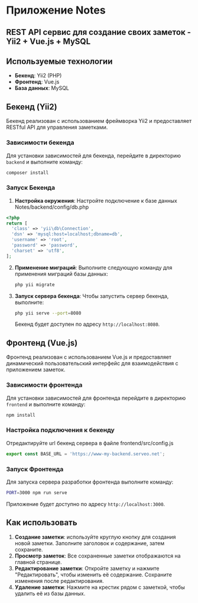 # Приложение Notes
REST API сервис для создание своих заметок - Yii2 + Vue.js + MySQL
---

## Используемые технологии

- **Бекенд**: Yii2 (PHP)
- **Фронтенд**: Vue.js
- **База данных**: MySQL

## Бекенд (Yii2)

Бекенд реализован с использованием фреймворка Yii2 и предоставляет RESTful API для управления заметками.

### Зависимости бекенда

Для установки зависимостей для бекенда, перейдите в директорию `backend` и выполните команду:

```bash
composer install
```

### Запуск Бекенда

1. **Настройка окружения**: Настройте подключение к базе данных Notes/backend/config/db.php 
```php
<?php
return [
  'class' => 'yii\db\Connection',
  'dsn' => 'mysql:host=localhost;dbname=db',
  'username' => 'root',
  'password' => 'password',
  'charset' => 'utf8',
];
```

2. **Применение миграций**: Выполните следующую команду для применения миграций базы данных:

   ```bash
   php yii migrate
   ```

3. **Запуск сервера бекенда**: Чтобы запустить сервер бекенда, выполните:

   ```bash
   php yii serve --port=8080
   ```

   Бекенд будет доступен по адресу `http://localhost:8080`.

## Фронтенд (Vue.js)

Фронтенд реализован с использованием Vue.js и предоставляет динамический пользовательский интерфейс для взаимодействия с приложением заметок.

### Зависимости фронтенда

Для установки зависимостей для фронтенда перейдите в директорию `frontend` и выполните команду:

```bash
npm install
```

### Настройка подключения к бекенду
Отредактируйте url бекенд сервера в файле frontend/src/config.js
```js
export const BASE_URL = 'https://www-my-backend.serveo.net';
```

### Запуск Фронтенда

Для запуска сервера разработки фронтенда выполните команду:

```bash
PORT=3000 npm run serve
```

Приложение будет доступно по адресу `http://localhost:3000`.

## Как использовать

1. **Создание заметки**: используйте круглую кнопку для создания новой заметки. Заполните заголовок и содержание, затем сохраните.
2. **Просмотр заметок**: Все сохраненные заметки отображаются на главной странице.
3. **Редактирование заметки**: Откройте заметку и нажмите "Редактировать", чтобы изменить её содержание. Сохраните изменения после редактирования.
4. **Удаление заметки**: Нажмите на крестик рядом с заметкой, чтобы удалить её из базы данных.
